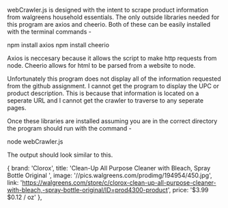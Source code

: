 webCrawler.js is designed with the intent to scrape product information from walgreens household essentials.
The only outside libraries needed for this program are axios and cheerio. 
Both of these can be easily installed with the terminal commands - 

npm install axios
npm install cheerio

Axios is neccesary because it allows the script to make http requests from node. 
Cheerio allows for html to be parsed from a website to node. 

Unfortunately this program does not display all of the information requested from the github assignment. 
I cannot get the program to display the UPC or product description. 
This is because that information is located on a seperate URL and I cannot get the crawler to traverse to any seperate pages. 

Once these libraries are installed assuming you are in the correct directory 
the program should run with the command -

node webCrawler.js


The output should look similar to this. 

{
    brand: 'Clorox',
    title: 'Clean-Up All Purpose Cleaner with Bleach, Spray Bottle Original ',
    image: '//pics.walgreens.com/prodimg/194954/450.jpg',
    link: 'https://walgreens.com/store/c/clorox-clean-up-all-purpose-cleaner-with-bleach,-spray-bottle-original/ID=prod4300-product',
    price: '$3.99 $0.12  / oz'
},
